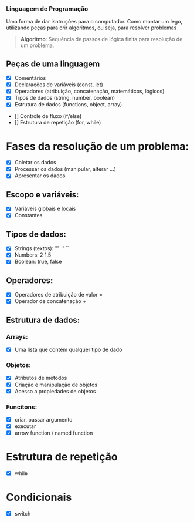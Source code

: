 ### Linguagem de Programação

Uma forma de dar isntruções para o computador.
Como montar um lego, utilizando peças para crir algoritmos, ou seja, para resolver problemas

>   **Algoritmo**: Sequência de passos de lógica finita para resolução de um problema.

## Peças de uma linguagem

- [x] Comentários
- [x] Declarações de variáveis (const, let)
- [x] Operadores (atribuição, concatenação, matemáticos, lógicos)
- [x] Tipos de dados (string, number, boolean)
- [x] Estrutura de dados (functions, object, array)
- [] Controle de fluxo (if/else)
- [] Estrutura de repetição (for, while)

# Fases da resolução de um problema:
- [x] Coletar os dados
- [x] Processar os dados (manipular, alterar ...)
- [x] Apresentar os dados

## Escopo e variáveis:
- [x] Variáveis globais e locais
- [x] Constantes

## Tipos de dados:
- [x] Strings (textos): "" '' ``
- [x] Numbers: 2 1.5
- [x] Boolean: true, false

## Operadores:
- [x] Operadores de atribuição de valor =
- [x] Operador de concatenação +

## Estrutura de dados:

### Arrays:
- [x] Uma lista que contém qualquer tipo de dado

### Objetos:
- [x] Atributos de métodos
- [x] Criação e manipulação de objetos
- [x] Acesso a propiedades de objetos

### Funcitons:

- [x] criar, passar argumento
- [x] executar
- [x] arrow function / named function

# Estrutura de repetição

- [x] while

# Condicionais

- [x] switch